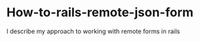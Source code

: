 How-to-rails-remote-json-form
=============================

I describe my approach to working with remote forms in rails
